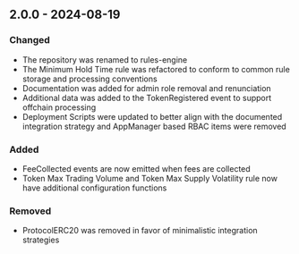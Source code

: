 ## 2.0.0 - 2024-08-19

### Changed
- The repository was renamed to rules-engine
- The Minimum Hold Time rule was refactored to conform to common rule storage and processing conventions
- Documentation was added for admin role removal and renunciation
- Additional data was added to the TokenRegistered event to support offchain processing
- Deployment Scripts were updated to better align with the documented integration strategy and AppManager based RBAC items were removed

### Added
- FeeCollected events are now emitted when fees are collected
- Token Max Trading Volume and Token Max Supply Volatility rule now have additional configuration functions

### Removed
- ProtocolERC20 was removed in favor of minimalistic integration strategies